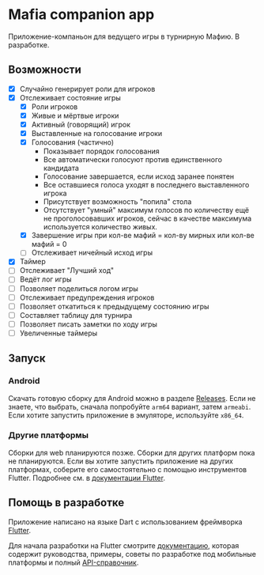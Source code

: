 # Mafia companion app

Приложение-компаньон для ведущего игры в турнирную Мафию. В разработке.

## Возможности

- [x] Случайно генерирует роли для игроков
- [x] Отслеживает состояние игры
  - [x] Роли игроков
  - [x] Живые и мёртвые игроки
  - [x] Активный (говорящий) игрок
  - [x] Выставленные на голосование игроки
  - [x] Голосования (частично)
    - Показывает порядок голосования
    - Все автоматически голосуют против единственного кандидата
    - Голосование завершается, если исход заранее понятен
    - Все оставшиеся голоса уходят в последнего выставленного игрока
    - Присутствует возможность "попила" стола
    - Отсутствует "умный" максимум голосов по количеству ещё не проголосовавших игроков,
      сейчас в качестве максимума используется количество живых.
  - [x] Завершение игры при кол-ве мафий = кол-ву мирных или кол-ве мафий = 0
  - [ ] Отслеживает ничейный исход игры 
- [x] Таймер
- [ ] Отслеживает "Лучший ход"
- [ ] Ведёт лог игры
- [ ] Позволяет поделиться логом игры
- [ ] Отслеживает предупреждения игроков
- [ ] Позволяет откатиться к предыдущему состоянию игры
- [ ] Составляет таблицу для турнира
- [ ] Позволяет писать заметки по ходу игры
- [ ] Увеличенные таймеры

## Запуск

### Android

Скачать готовую сборку для Android можно в разделе
[Releases](https://github.com/evgfilim1/mafia-companion/releases/). Если не знаете, что выбрать,
сначала попробуйте `arm64` вариант, затем `armeabi`. Если хотите запустить приложение в эмуляторе,
используйте `x86_64`.

### Другие платформы

Сборки для web планируются позже. Сборки для других платформ пока не планируются.
Если вы хотите запустить приложение на других платформах, соберите его самостоятельно с помощью
инструментов Flutter. Подробнее см. в [документации Flutter](https://docs.flutter.dev/).

## Помощь в разработке

Приложение написано на языке Dart с использованием фреймворка [Flutter](https://flutter.dev/).

Для начала разработки на Flutter смотрите [документацию](https://docs.flutter.dev/), которая
содержит руководства, примеры, советы по разработке под мобильные платформы и полный
[API-справочник](https://api.flutter.dev/).
